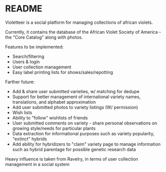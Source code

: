 # README

Violetteer is a social platform for managing collections of african violets.

Currently, it contains the database of the African Violet Society of America - the "Core Catalog" along with photos.

Features to be implemented:
* Search/filtering
* Users & login
* User collection management
* Easy label printing lists for shows/sales/repotting

Farther future:
* Add & share user submitted varieties, w/ matching for dedupe
* Support for better management of international variety names, translations, and alphabet approximation
* Add user submitted photos to variety listings (W/ permission)
* Wish lists
* Ability to "follow" wishlists of friends
* User submitted comments on variety - share personal observations on growing style/needs for particular plants
* Data extraction for informational purposes such as variety popularity, "extinct" hybrids
* Add ability for hybridizers to "claim" variety page to manage information such as hybrid parentage for possible genetic research data

Heavy influence is taken from Ravelry, in terms of user collection management in a social system

